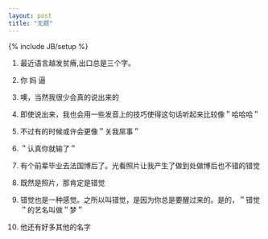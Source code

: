 ```yaml
---
layout: post
title: "无题"
---
```

{% include JB/setup %}

1. 最近语言越发贫瘠,出口总是三个字。

2. 你 妈 逼

3. 噢，当然我很少会真的说出来的

4. 即使说出来，我也会用一些发音上的技巧使得这句话听起来比较像＂哈哈哈＂

5. 不过有的时候或许会更像＂关我屌事＂

6. ＂认真你就输了＂

7. 有个前辈毕业去法国博后了。光看照片让我产生了做到处做博后也不错的错觉

8. 既然是照片，那肯定是错觉

9. 错觉也是一种感觉。之所以叫错觉，是因为你总是要醒过来的。是的，＂错觉＂的艺名叫做＂梦＂

10. 他还有好多其他的名字




